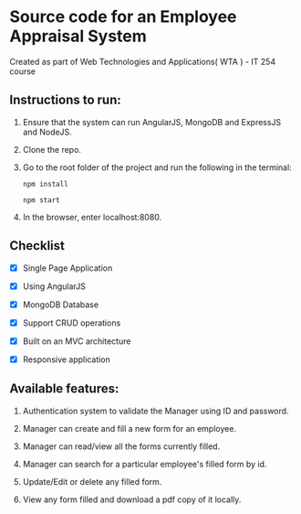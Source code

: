 # Source code for an Employee Appraisal System

Created as part of Web Technologies and Applications( WTA ) - IT 254 course

## Instructions to run:

1. Ensure that the system can run AngularJS, MongoDB and ExpressJS and NodeJS.

2. Clone the repo.

3. Go to the root folder of the project and run the following in the terminal:
    ```shell
    npm install
    
    npm start
    ```

5. In the browser, enter localhost:8080.

## Checklist 

- [x] Single Page Application

- [x] Using AngularJS

- [x] MongoDB Database

- [x] Support CRUD operations

- [x] Built on an MVC architecture

- [x] Responsive application

## Available features:

1. Authentication system to validate the Manager using ID and password.

1. Manager can create and fill a new form for an employee.

2. Manager can read/view all the forms currently filled.

3. Manager can search for a particular employee's filled form by id.

4. Update/Edit or delete any filled form.

5. View any form filled and download a pdf copy of it locally. 


